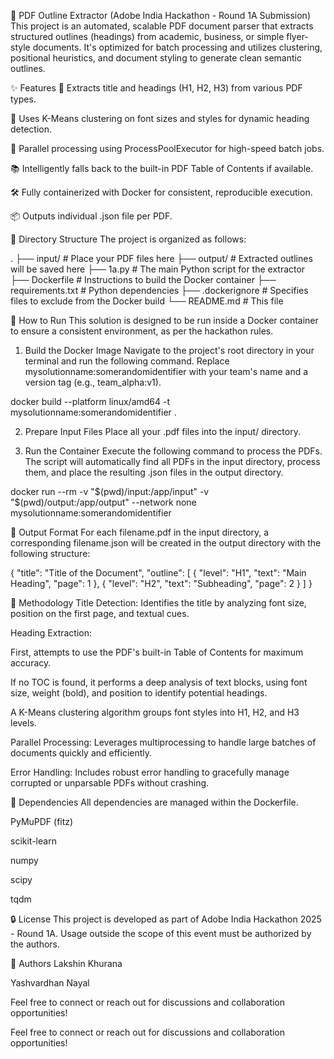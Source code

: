 
🧠 PDF Outline Extractor (Adobe India Hackathon - Round 1A Submission)
This project is an automated, scalable PDF document parser that extracts structured outlines (headings) from academic, business, or simple flyer-style documents. It's optimized for batch processing and utilizes clustering, positional heuristics, and document styling to generate clean semantic outlines.

✨ Features
📄 Extracts title and headings (H1, H2, H3) from various PDF types.

🧠 Uses K-Means clustering on font sizes and styles for dynamic heading detection.

💪 Parallel processing using ProcessPoolExecutor for high-speed batch jobs.

📚 Intelligently falls back to the built-in PDF Table of Contents if available.

🛠️ Fully containerized with Docker for consistent, reproducible execution.

📦 Outputs individual .json file per PDF.

📁 Directory Structure
The project is organized as follows:

.
├── input/               # Place your PDF files here
├── output/              # Extracted outlines will be saved here
├── 1a.py                # The main Python script for the extractor
├── Dockerfile           # Instructions to build the Docker container
├── requirements.txt     # Python dependencies
├── .dockerignore        # Specifies files to exclude from the Docker build
└── README.md            # This file

🚀 How to Run
This solution is designed to be run inside a Docker container to ensure a consistent environment, as per the hackathon rules.

1. Build the Docker Image
Navigate to the project's root directory in your terminal and run the following command. Replace mysolutionname:somerandomidentifier with your team's name and a version tag (e.g., team_alpha:v1).

docker build --platform linux/amd64 -t mysolutionname:somerandomidentifier .

2. Prepare Input Files
Place all your .pdf files into the input/ directory.

3. Run the Container
Execute the following command to process the PDFs. The script will automatically find all PDFs in the input directory, process them, and place the resulting .json files in the output directory.

docker run --rm -v "$(pwd)/input:/app/input" -v "$(pwd)/output:/app/output" --network none mysolutionname:somerandomidentifier

🧪 Output Format
For each filename.pdf in the input directory, a corresponding filename.json will be created in the output directory with the following structure:

{
  "title": "Title of the Document",
  "outline": [
    {
      "level": "H1",
      "text": "Main Heading",
      "page": 1
    },
    {
      "level": "H2",
      "text": "Subheading",
      "page": 2
    }
  ]
}

🧠 Methodology
Title Detection: Identifies the title by analyzing font size, position on the first page, and textual cues.

Heading Extraction:

First, attempts to use the PDF's built-in Table of Contents for maximum accuracy.

If no TOC is found, it performs a deep analysis of text blocks, using font size, weight (bold), and position to identify potential headings.

A K-Means clustering algorithm groups font styles into H1, H2, and H3 levels.

Parallel Processing: Leverages multiprocessing to handle large batches of documents quickly and efficiently.

Error Handling: Includes robust error handling to gracefully manage corrupted or unparsable PDFs without crashing.

🧱 Dependencies
All dependencies are managed within the Dockerfile.

PyMuPDF (fitz)

scikit-learn

numpy

scipy

tqdm

🔒 License
This project is developed as part of Adobe India Hackathon 2025 - Round 1A. Usage outside the scope of this event must be authorized by the authors.

👤 Authors
Lakshin Khurana

Yashvardhan Nayal

Feel free to connect or reach out for discussions and collaboration opportunities!

Feel free to connect or reach out for discussions and collaboration opportunities!

